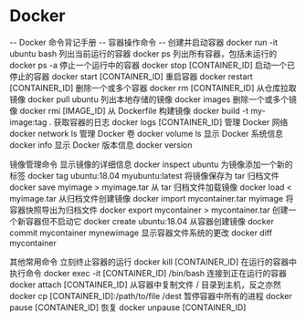 # Docker

-- Docker 命令背记手册
-- 容器操作命令
-- 创建并启动容器                 docker run -it ubuntu bash
列出当前运行的容器              docker ps
列出所有容器，包括未运行的       docker ps -a
停止一个运行中的容器            docker stop [CONTAINER_ID]
启动一个已停止的容器            docker start [CONTAINER_ID]
重启容器                      docker restart [CONTAINER_ID]
删除一个或多个容器              docker rm [CONTAINER_ID]
从仓库拉取镜像                 docker pull ubuntu
列出本地存储的镜像              docker images
删除一个或多个镜像              docker rmi [IMAGE_ID]
从 Dockerfile 构建镜像         docker build -t my-image:tag .
获取容器的日志                  docker logs [CONTAINER_ID]
管理 Docker 网络               docker network ls
管理 Docker 卷                 docker volume ls
显示 Docker 系统信息            docker info
显示 Docker 版本信息            docker version


镜像管理命令
显示镜像的详细信息             docker inspect ubuntu
为镜像添加一个新的标签          docker tag ubuntu:18.04 myubuntu:latest
将镜像保存为 tar 归档文件       docker save myimage > myimage.tar
从 tar 归档文件加载镜像         docker load < myimage.tar
从归档文件创建镜像              docker import mycontainer.tar myimage
将容器快照导出为归档文件         docker export mycontainer > mycontainer.tar
创建一个新容器但不启动它         docker create ubuntu:18.04
从容器创建镜像                 docker commit mycontainer mynewimage
显示容器文件系统的更改          docker diff mycontainer

其他常用命令
立刻终止容器的运行          docker kill [CONTAINER_ID]
在运行的容器中执行命令       docker exec -it [CONTAINER_ID] /bin/bash
连接到正在运行的容器         docker attach [CONTAINER_ID]
从容器中复制文件 / 目录到主机，反之亦然     docker cp [CONTAINER_ID]:/path/to/file /dest
暂停容器中所有的进程          docker pause [CONTAINER_ID]
恢复                           docker unpause [CONTAINER_ID]
